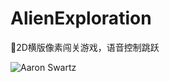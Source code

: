 # AlienExploration

🌌2D横版像素闯关游戏，语音控制跳跃  

![Aaron Swartz](https://github.com/4c4a4a/VoiceControlGame/raw/master/resources/graphics/level_1.png)

